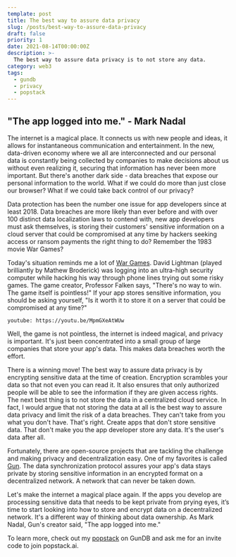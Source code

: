 ```yaml
---
template: post
title: The best way to assure data privacy
slug: /posts/best-way-to-assure-data-privacy
draft: false
priority: 1
date: 2021-08-14T00:00:00Z
description: >-
  The best way to assure data privacy is to not store any data.
category: web3
tags:
  - gundb
  - privacy
  - popstack
---
```


"The app logged into me." - Mark Nadal
---

The internet is a magical place. It connects us with new people and ideas, it allows for instantaneous communication and entertainment. In the new, data-driven economy where we all are interconnected and our personal data is constantly being collected by companies to make decisions about us without even realizing it, securing that information has never been more important. But there's another dark side - data breaches that expose our personal information to the world. What if we could do more than just close our browser? What if we could take back control of our privacy? 

Data protection has been the number one issue for app developers since at least 2018. Data breaches are more likely than ever before and with over 100 distinct data localization laws to contend with, new app developers must ask themselves, is storing their customers' sensitive information on a cloud server that could be compromised at any time by hackers seeking access or ransom payments the right thing to do? Remember the 1983 movie War Games? 

Today's situation reminds me a lot of [War Games](https://www.amazon.com/WarGames-Matthew-Broderick/dp/B0011EQBOS). David Lightman (played brilliantly by Mathew Broderick) was logging into an ultra-high security computer while hacking his way through phone lines trying out some risky games. The game creator, Professor Falken says, "There's no way to win. The game itself is pointless!" If your app stores sensitive information, you should be asking yourself, "Is it worth it to store it on a server that could be compromised at any time?"

`youtube: https://youtu.be/MpmGXeAtWUw`

Well, the game is not pointless, the internet is indeed magical, and privacy is important. It's just been concentrated into a small group of large companies that store your app's data. This makes data breaches worth the effort. 

There is a winning move! The best way to assure data privacy is by encrypting sensitive data at the time of creation. Encryption scrambles your data so that not even you can read it. It also ensures that only authorized people will be able to see the information if they are given access rights. The next best thing is to not store the data in a centralized cloud service. In fact, I would argue that not storing the data at all is the best way to assure data privacy and limit the risk of a data breaches. They can't take from you what you don't have. That's right. Create apps that don't store sensitive data. That don't make you the app developer store any data. It's the user's data after all.

Fortunately, there are open-source projects that are tackling the challenge and making privacy and decentralization easy. One of my favorites is called [Gun](https://gun.eco). The data synchronization protocol assures your app's data stays private by storing sensitive information in an encrypted format on a decentralized network. A network that can never be taken down.

Let's make the internet a magical place again. If the apps you develop are processing sensitive data that needs to be kept private from prying eyes, it’s time to start looking into how to store and encrypt data on a decentralized network. It's a different way of thinking about data ownership. As Mark Nadal, Gun's creator said, "The app logged into me."

To learn more, check out my [popstack](https://app.popstack.ai/kevin/kevin-s-compendium-gun-graph-synchronization-protocol-/5fd41bf5eb26b70a709475c9) on GunDB and ask me for an invite code to join popstack.ai.  

